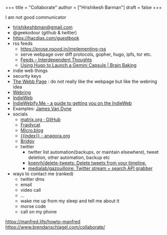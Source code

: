 +++
title = "Collaborate"
author = ["Hrishikesh Barman"]
draft = false
+++

I am not good communicator

-   hrishikeshbman@gmail.com
-   @geekodour (github &amp; twitter)
-   <https://hacdias.com/guestbook>
-   rss feeds
    -   <https://prose.nsood.in/implementing-rss>
    -   serve webpage over diff protocols, gopher, hugo, ipfs, tor etc.
    -   [Feeds – Interdependent Thoughts](https://www.zylstra.org/blog/feeds/)
    -   [Using Hugo to Launch a Gemini Capsule | Brain Baking](https://brainbaking.com/post/2021/04/using-hugo-to-launch-a-gemini-capsule/)
-   indie web things
-   security keys
-   [The Webb Page](https://webb.page/) : do not really like the webpage but like the webring idea
-   [Webring](https://webring.xxiivv.com/)
-   [IndieWeb](https://indieweb.org/)
-   [IndieWebify.Me - a guide to getting you on the IndieWeb](https://indiewebify.me/)
-   Examples: [James Van Dyne](https://jamesvandyne.com/)
-   socials
    -   [matrix.org · GitHub](https://github.com/matrix-org)
    -   [Fraidycat](https://fraidyc.at/)
    -   [Micro.blog](https://micro.blog/)
    -   [{{index}} - anagora.org](https://anagora.org/index)
    -   [Bridgy](https://brid.gy/)
    -   twitter
        -   twitter list automation(backups, or maintain elsewhere), tweet deletion, other automation, backup etc
        -   [koenrh/delete-tweets: Delete tweets from your timeline.](https://github.com/koenrh/delete-tweets)
        -   [medialab/gazouilloire: Twitter stream + search API grabber](https://github.com/medialab/gazouilloire)
-   ways to contact me (ranked)
    -   twitter dms
    -   email
    -   video call
    -   ...
    -   wake me up from my sleep and tell me about it
    -   morse code
    -   call on my phone

<https://manfred.life/howto-manfred>
<https://www.brendanschlagel.com/collaborate/>
